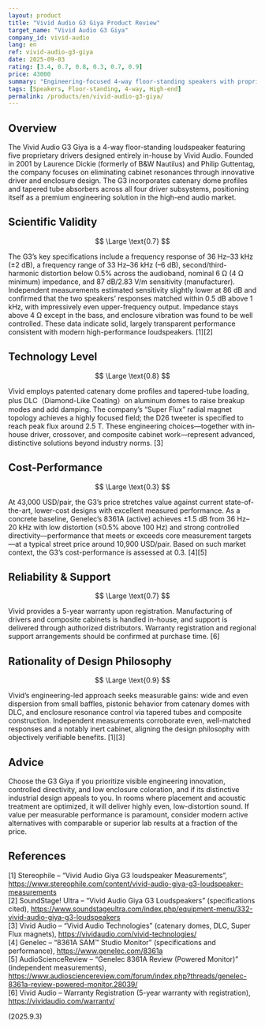 ```yaml
---
layout: product
title: "Vivid Audio G3 Giya Product Review"
target_name: "Vivid Audio G3 Giya"
company_id: vivid-audio
lang: en
ref: vivid-audio-g3-giya
date: 2025-09-03
rating: [3.4, 0.7, 0.8, 0.3, 0.7, 0.9]
price: 43000
summary: "Engineering-focused 4-way floor-standing speakers with proprietary catenary dome technology and tapered tube absorbers, delivering impressive measured performance but at an extremely high price point."
tags: [Speakers, Floor-standing, 4-way, High-end]
permalink: /products/en/vivid-audio-g3-giya/
---
```


## Overview

The Vivid Audio G3 Giya is a 4-way floor-standing loudspeaker featuring five proprietary drivers designed entirely in-house by Vivid Audio. Founded in 2001 by Laurence Dickie (formerly of B&W Nautilus) and Philip Guttentag, the company focuses on eliminating cabinet resonances through innovative driver and enclosure design. The G3 incorporates catenary dome profiles and tapered tube absorbers across all four driver subsystems, positioning itself as a premium engineering solution in the high-end audio market.

## Scientific Validity

$$ \Large \text{0.7} $$

The G3’s key specifications include a frequency response of 36 Hz–33 kHz (±2 dB), a frequency range of 33 Hz–36 kHz (–6 dB), second/third-harmonic distortion below 0.5% across the audioband, nominal 6 Ω (4 Ω minimum) impedance, and 87 dB/2.83 V/m sensitivity (manufacturer). Independent measurements estimated sensitivity slightly lower at 86 dB and confirmed that the two speakers’ responses matched within 0.5 dB above 1 kHz, with impressively even upper-frequency output. Impedance stays above 4 Ω except in the bass, and enclosure vibration was found to be well controlled. These data indicate solid, largely transparent performance consistent with modern high-performance loudspeakers. [1][2]

## Technology Level

$$ \Large \text{0.8} $$

Vivid employs patented catenary dome profiles and tapered-tube loading, plus DLC（Diamond-Like Coating）on aluminum domes to raise breakup modes and add damping. The company’s “Super Flux” radial magnet topology achieves a highly focused field; the D26 tweeter is specified to reach peak flux around 2.5 T. These engineering choices—together with in-house driver, crossover, and composite cabinet work—represent advanced, distinctive solutions beyond industry norms. [3]

## Cost-Performance

$$ \Large \text{0.3} $$

At 43,000 USD/pair, the G3’s price stretches value against current state-of-the-art, lower-cost designs with excellent measured performance. As a concrete baseline, Genelec’s 8361A (active) achieves ±1.5 dB from 36 Hz–20 kHz with low distortion (≤0.5% above 100 Hz) and strong controlled directivity—performance that meets or exceeds core measurement targets—at a typical street price around 10,900 USD/pair. Based on such market context, the G3’s cost-performance is assessed at 0.3. [4][5]

## Reliability & Support

$$ \Large \text{0.7} $$

Vivid provides a 5-year warranty upon registration. Manufacturing of drivers and composite cabinets is handled in-house, and support is delivered through authorized distributors. Warranty registration and regional support arrangements should be confirmed at purchase time. [6]

## Rationality of Design Philosophy

$$ \Large \text{0.9} $$

Vivid’s engineering-led approach seeks measurable gains: wide and even dispersion from small baffles, pistonic behavior from catenary domes with DLC, and enclosure resonance control via tapered tubes and composite construction. Independent measurements corroborate even, well-matched responses and a notably inert cabinet, aligning the design philosophy with objectively verifiable benefits. [1][3]

## Advice

Choose the G3 Giya if you prioritize visible engineering innovation, controlled directivity, and low enclosure coloration, and if its distinctive industrial design appeals to you. In rooms where placement and acoustic treatment are optimized, it will deliver highly even, low-distortion sound. If value per measurable performance is paramount, consider modern active alternatives with comparable or superior lab results at a fraction of the price.

## References

[1] Stereophile – “Vivid Audio Giya G3 loudspeaker Measurements”, https://www.stereophile.com/content/vivid-audio-giya-g3-loudspeaker-measurements  
[2] SoundStage! Ultra – “Vivid Audio Giya G3 Loudspeakers” (specifications cited), https://www.soundstageultra.com/index.php/equipment-menu/332-vivid-audio-giya-g3-loudspeakers  
[3] Vivid Audio – “Vivid Audio Technologies” (catenary domes, DLC, Super Flux magnets), https://vividaudio.com/vivid-technologies/  
[4] Genelec – “8361A SAM™ Studio Monitor” (specifications and performance), https://www.genelec.com/8361a  
[5] AudioScienceReview – “Genelec 8361A Review (Powered Monitor)” (independent measurements), https://www.audiosciencereview.com/forum/index.php?threads/genelec-8361a-review-powered-monitor.28039/  
[6] Vivid Audio – Warranty Registration (5-year warranty with registration), https://vividaudio.com/warranty/


(2025.9.3)